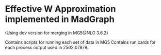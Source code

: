 # Effective W Approximation implemented in MadGraph 
(Using dev version for merging in MG5@NLO 3.6.2)

Contains scripts for running each set of data in MG5
Contains run cards for each process output used in 2502.07878. 
